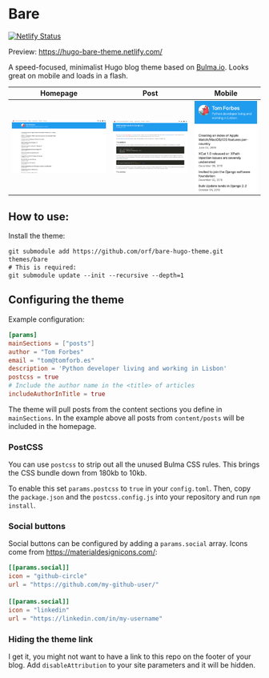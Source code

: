 # Bare

[![Netlify Status](https://api.netlify.com/api/v1/badges/e25dc0cd-2a9e-4c4e-bf39-c5e558d967e7/deploy-status)](https://app.netlify.com/sites/hugo-bare-theme/deploys)

Preview: https://hugo-bare-theme.netlify.com/

A speed-focused, minimalist Hugo blog theme based on [Bulma.io](https://bulma.io/). Looks 
great on mobile and loads in a flash.

Homepage   |  Post | Mobile
:---------------------------:|:-------------------------:|:------:|
![](./images/screenshot.png) |  ![](./images/post.png) |  ![](./images/mobile.png)

## How to use:

Install the theme:

```
git submodule add https://github.com/orf/bare-hugo-theme.git themes/bare
# This is required:
git submodule update --init --recursive --depth=1
```

## Configuring the theme

Example configuration:

```toml
[params]
mainSections = ["posts"]
author = "Tom Forbes"
email = "tom@tomforb.es"
description = 'Python developer living and working in Lisbon'
postcss = true
# Include the author name in the <title> of articles
includeAuthorInTitle = true
```


The theme will pull posts from the content sections you define in `mainSections`. In the example above 
all posts from `content/posts` will be included in the homepage.

### PostCSS

You can use `postcss` to strip out all the unused Bulma CSS rules. This brings the CSS bundle down 
from 180kb to 10kb. 

To enable this set `params.postcss` to `true` in your `config.toml`. Then, copy the `package.json` and the 
`postcss.config.js` into your repository and run `npm install`.

### Social buttons

Social buttons can be configured by adding a `params.social` array. Icons come from 
https://materialdesignicons.com/:

```toml
[[params.social]]
icon = "github-circle"
url = "https://github.com/my-github-user/"

[[params.social]]
icon = "linkedin"
url = "https://linkedin.com/in/my-username"
```

### Hiding the theme link

I get it, you might not want to have a link to this repo on the footer of your blog. Add `disableAttribution` to your 
site parameters and it will be hidden. 
